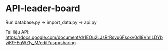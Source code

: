 # API-leader-board

Run database.py -> import_data.py -> api.py

Tài liệu API: https://docs.google.com/document/d/1EOu2LJsRrRsvu6Fsoxv0dl8VmILDYbyiK9-EqWZly_M/edit?usp=sharing
